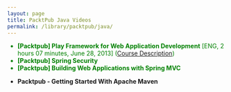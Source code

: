 ```yaml
---
layout: page
title: PacktPub Java Videos
permalink: /library/packtpub/java/
---
```



<ul>
	<li style="color:green"><strong>[Packtpub] Play Framework for Web Application Development</strong> [ENG, 2 hours 07 minutes, June 28, 2013] (<a href="https://www.packtpub.com/web-development/play-framework-web-application-development-video">Course Description</a>)</li>
	<li style="color:green"><strong>[Packtpub] Spring Security</strong></li>
	<li style="color:green"><strong>[Packtpub] Building Web Applications with Spring MVC</strong></li>
</ul>



<ul>
	<li><strong>Packtpub - Getting Started With Apache Maven</strong></li>
</ul>
